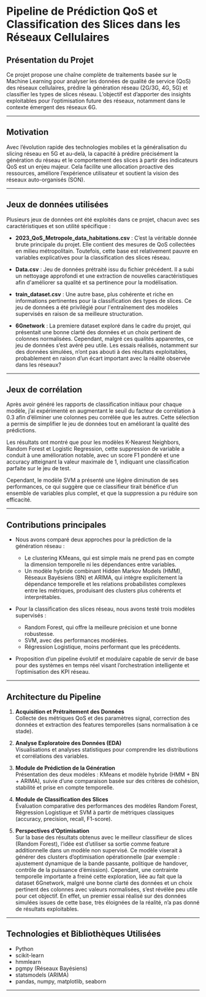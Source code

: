 # Pipeline de Prédiction QoS et Classification des Slices dans les Réseaux Cellulaires

## Présentation du Projet

Ce projet propose une chaîne complète de traitements basée sur le Machine Learning pour analyser les données de qualité de service (QoS) des réseaux cellulaires, prédire la génération réseau (2G/3G, 4G, 5G) et classifier les types de slices réseau. L’objectif est d’apporter des insights exploitables pour l’optimisation future des réseaux, notamment dans le contexte émergent des réseaux 6G.

---

## Motivation

Avec l’évolution rapide des technologies mobiles et la généralisation du slicing réseau en 5G et au-delà, la capacité à prédire précisément la génération du réseau et le comportement des slices à partir des indicateurs QoS est un enjeu majeur. Cela facilite une allocation proactive des ressources, améliore l’expérience utilisateur et soutient la vision des réseaux auto-organisés (SON).

---
## Jeux de données utilisées

Plusieurs jeux de données ont été exploités dans ce projet, chacun avec ses caractéristiques et son utilité spécifique :

- **2023_QoS_Metropole_data_habitations.csv** : C’est la véritable donnée brute principale du projet. Elle contient des mesures de QoS collectées en milieu métropolitain. Toutefois, cette base est relativement pauvre en variables explicatives pour la classification des slices réseau.

- **Data.csv** : Jeu de données prétraité issu du fichier précédent. Il a subi un nettoyage approfondi et une extraction de nouvelles caractéristiques afin d'améliorer sa qualité et sa pertinence pour la modélisation.

- **train_dataset.csv** : Une autre base, plus cohérente et riche en informations pertinentes pour la classification des types de slices. Ce jeu de données a été privilégié pour l'entraînement des modèles supervisés en raison de sa meilleure structuration.

- **6Gnetwork** : La premiere dataset exploré dans le cadre du projet, qui présentait une bonne clarté des données et un choix pertinent de colonnes normalisées. Cependant, malgré ces qualités apparentes, ce jeu de données s’est avéré peu utile. Les essais réalisés, notamment sur des données simulées, n’ont pas abouti à des résultats exploitables, probablement en raison d’un écart important avec la réalité observée dans les réseaux?

---

## Jeux de corrélation 
Après avoir généré les rapports de classification initiaux pour chaque modèle, j’ai expérimenté en augmentant le seuil du facteur de corrélation à 0.3 afin d’éliminer une  colonnes peu corrélée que les autres. Cette sélection a permis de simplifier le jeu de données tout en améliorant la qualité des prédictions.

Les résultats ont montré que pour les modèles K-Nearest Neighbors, Random Forest et Logistic Regression, cette suppression de variable  a conduit à une amélioration notable, avec un score F1 pondéré et une accuracy atteignant la valeur maximale de 1, indiquant une classification parfaite sur le jeu de test.

Cependant, le modèle SVM a présenté une légère diminution de ses performances, ce qui suggère que ce classifieur tirait bénéfice d’un ensemble de variables plus complet, et que la suppression  a pu réduire son efficacité.

---


## Contributions principales

- Nous avons comparé deux approches pour la prédiction de la génération réseau :  
  - Le clustering KMeans, qui est simple mais ne prend pas en compte la dimension temporelle ni les dépendances entre variables.  
  - Un modèle hybride combinant Hidden Markov Models (HMM), Réseaux Bayésiens (BN) et ARIMA, qui intègre explicitement la dépendance temporelle et les relations probabilistes complexes entre les métriques, produisant des clusters plus cohérents et interprétables.

- Pour la classification des slices réseau, nous avons testé trois modèles supervisés :  
  - Random Forest, qui offre la meilleure précision et une bonne robustesse.  
  - SVM, avec des performances modérées.  
  - Régression Logistique, moins performant que les précédents.

- Proposition d’un pipeline évolutif et modulaire capable de servir de base pour des systèmes en temps réel visant l’orchestration intelligente et l’optimisation des KPI réseau.

---

## Architecture du Pipeline

1. **Acquisition et Prétraitement des Données**  
   Collecte des métriques QoS et des paramètres signal, correction des données et extraction des features temporelles (sans normalisation à ce stade).

2. **Analyse Exploratoire des Données (EDA)**  
   Visualisations et analyses statistiques pour comprendre les distributions et corrélations des variables.

3. **Module de Prédiction de la Génération**  
   Présentation des deux modèles : KMeans et modèle hybride (HMM + BN + ARIMA), suivie d’une comparaison basée sur des critères de cohésion, stabilité et prise en compte temporelle.

4. **Module de Classification des Slices**  
   Évaluation comparative des performances des modèles Random Forest, Régression Logistique et SVM à partir de métriques classiques (accuracy, precision, recall, F1-score).

5. **Perspectives d’Optimisation**  
   Sur la base des résultats obtenus avec le meilleur classifieur de slices (Random Forest), l’idée est d’utiliser sa sortie comme feature additionnelle dans un modèle non supervisé. Ce modèle viserait à générer des clusters d’optimisation opérationnelle (par exemple : ajustement dynamique de la bande passante, politique de handover, contrôle de la puissance d’émission). Cependant, une contrainte temporelle importante a freiné cette exploration, liée au fait que la dataset 6Gnetwork, malgré une bonne clarté des données et un choix pertinent des colonnes avec valeurs normalisées, s’est révélée peu utile pour cet objectif. En effet, un premier essai réalisé sur des données simulées issues de cette base, très éloignées de la réalité, n’a pas donné de résultats exploitables.

---

## Technologies et Bibliothèques Utilisées

- Python  
- scikit-learn  
- hmmlearn  
- pgmpy (Réseaux Bayésiens)  
- statsmodels (ARIMA)  
- pandas, numpy, matplotlib, seaborn  

---


